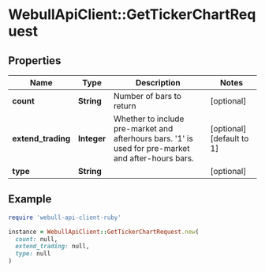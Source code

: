 # WebullApiClient::GetTickerChartRequest

## Properties

| Name | Type | Description | Notes |
| ---- | ---- | ----------- | ----- |
| **count** | **String** | Number of bars to return | [optional] |
| **extend_trading** | **Integer** | Whether to include pre-market and afterhours bars. &#39;1&#39; is used for pre-market and after-hours bars. | [optional][default to 1] |
| **type** | **String** |  | [optional] |

## Example

```ruby
require 'webull-api-client-ruby'

instance = WebullApiClient::GetTickerChartRequest.new(
  count: null,
  extend_trading: null,
  type: null
)
```


